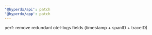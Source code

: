 ```yaml
---
'@hyperdx/api': patch
'@hyperdx/app': patch
---
```


perf: remove redundant otel-logs fields (timestamp + spanID + traceID)

